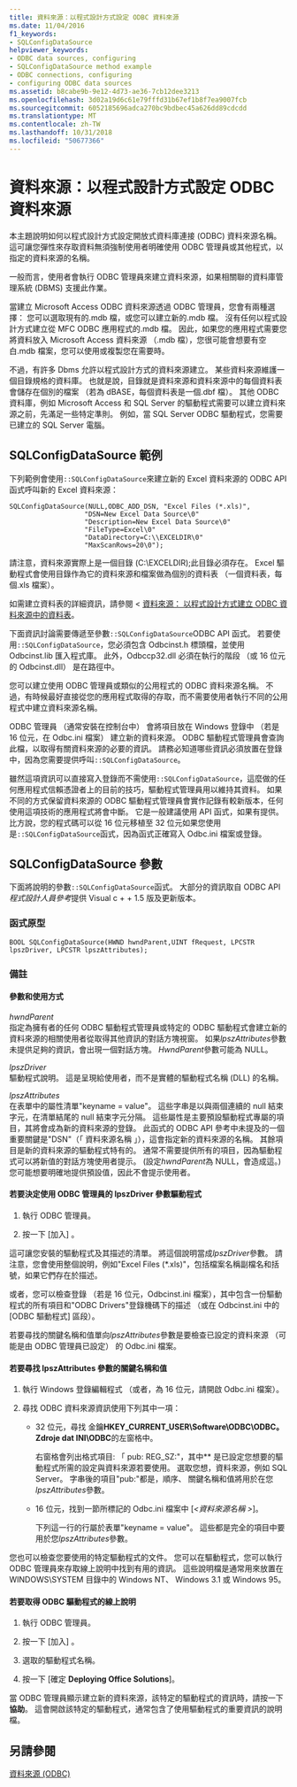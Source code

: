 ```yaml
---
title: 資料來源：以程式設計方式設定 ODBC 資料來源
ms.date: 11/04/2016
f1_keywords:
- SQLConfigDataSource
helpviewer_keywords:
- ODBC data sources, configuring
- SQLConfigDataSource method example
- ODBC connections, configuring
- configuring ODBC data sources
ms.assetid: b8cabe9b-9e12-4d73-ae36-7cb12dee3213
ms.openlocfilehash: 3d02a19d6c61e79fffd31b67ef1b8f7ea9007fcb
ms.sourcegitcommit: 6052185696adca270bc9bdbec45a626dd89cdcdd
ms.translationtype: MT
ms.contentlocale: zh-TW
ms.lasthandoff: 10/31/2018
ms.locfileid: "50677366"
---
```

# <a name="data-source-programmatically-configuring-an-odbc-data-source"></a>資料來源：以程式設計方式設定 ODBC 資料來源

本主題說明如何以程式設計方式設定開放式資料庫連接 (ODBC) 資料來源名稱。 這可讓您彈性來存取資料無須強制使用者明確使用 ODBC 管理員或其他程式，以指定的資料來源的名稱。

一般而言，使用者會執行 ODBC 管理員來建立資料來源，如果相關聯的資料庫管理系統 (DBMS) 支援此作業。

當建立 Microsoft Access ODBC 資料來源透過 ODBC 管理員，您會有兩種選擇： 您可以選取現有的.mdb 檔，或您可以建立新的.mdb 檔。 沒有任何以程式設計方式建立從 MFC ODBC 應用程式的.mdb 檔。 因此，如果您的應用程式需要您將資料放入 Microsoft Access 資料來源 （.mdb 檔），您很可能會想要有空白.mdb 檔案，您可以使用或複製您在需要時。

不過，有許多 Dbms 允許以程式設計方式的資料來源建立。 某些資料來源維護一個目錄規格的資料庫。 也就是說，目錄就是資料來源和資料來源中的每個資料表會儲存在個別的檔案 （若為 dBASE，每個資料表是一個.dbf 檔）。 其他 ODBC 資料庫，例如 Microsoft Access 和 SQL Server 的驅動程式需要可以建立資料來源之前，先滿足一些特定準則。 例如，當 SQL Server ODBC 驅動程式，您需要已建立的 SQL Server 電腦。

##  <a name="_core_sqlconfigdatasource_example"></a> SQLConfigDataSource 範例

下列範例會使用`::SQLConfigDataSource`來建立新的 Excel 資料來源的 ODBC API 函式呼叫新的 Excel 資料來源：

```
SQLConfigDataSource(NULL,ODBC_ADD_DSN, "Excel Files (*.xls)",
                   "DSN=New Excel Data Source\0"
                   "Description=New Excel Data Source\0"
                   "FileType=Excel\0"
                   "DataDirectory=C:\\EXCELDIR\0"
                   "MaxScanRows=20\0");
```

請注意，資料來源實際上是一個目錄 (C:\EXCELDIR);此目錄必須存在。 Excel 驅動程式會使用目錄作為它的資料來源和檔案做為個別的資料表 （一個資料表，每個.xls 檔案）。

如需建立資料表的詳細資訊，請參閱 <<c0> [ 資料來源： 以程式設計方式建立 ODBC 資料來源中的資料表](../../data/odbc/data-source-programmatically-creating-a-table-in-an-odbc-data-source.md)。

下面資訊討論需要傳遞至參數`::SQLConfigDataSource`ODBC API 函式。 若要使用`::SQLConfigDataSource`，您必須包含 Odbcinst.h 標頭檔，並使用 Odbcinst.lib 匯入程式庫。 此外，Odbccp32.dll 必須在執行的階段 （或 16 位元的 Odbcinst.dll） 是在路徑中。

您可以建立使用 ODBC 管理員或類似的公用程式的 ODBC 資料來源名稱。 不過，有時候最好直接從您的應用程式取得的存取，而不需要使用者執行不同的公用程式中建立資料來源名稱。

ODBC 管理員 （通常安裝在控制台中） 會將項目放在 Windows 登錄中 （若是 16 位元，在 Odbc.ini 檔案） 建立新的資料來源。 ODBC 驅動程式管理員會查詢此檔，以取得有關資料來源的必要的資訊。 請務必知道哪些資訊必須放置在登錄中，因為您需要提供呼叫`::SQLConfigDataSource`。

雖然這項資訊可以直接寫入登錄而不需使用`::SQLConfigDataSource`，這麼做的任何應用程式信賴憑證者上的目前的技巧，驅動程式管理員用以維持其資料。 如果不同的方式保留資料來源的 ODBC 驅動程式管理員會實作記錄有較新版本，任何使用這項技術的應用程式將會中斷。 它是一般建議使用 API 函式，如果有提供。 比方說，您的程式碼可以從 16 位元移植至 32 位元如果您使用是`::SQLConfigDataSource`函式，因為函式正確寫入 Odbc.ini 檔案或登錄。

##  <a name="_core_sqlconfigdatasource_parameters"></a> SQLConfigDataSource 參數

下面將說明的參數`::SQLConfigDataSource`函式。 大部分的資訊取自 ODBC API*程式設計人員參考*提供 Visual c + + 1.5 版及更新版本。

###  <a name="_core_function_prototype"></a> 函式原型

```
BOOL SQLConfigDataSource(HWND hwndParent,UINT fRequest, LPCSTR lpszDriver, LPCSTR lpszAttributes);
```

### <a name="remarks"></a>備註

####  <a name="_core_parameters_and_usage"></a> 參數和使用方式

*hwndParent*<br/>
指定為擁有者的任何 ODBC 驅動程式管理員或特定的 ODBC 驅動程式會建立新的資料來源的相關使用者從取得其他資訊的對話方塊視窗。 如果*lpszAttributes*參數未提供足夠的資訊，會出現一個對話方塊。 *HwndParent*參數可能為 NULL。

*lpszDriver*<br/>
驅動程式說明。 這是呈現給使用者，而不是實體的驅動程式名稱 (DLL) 的名稱。

*lpszAttributes*<br/>
在表單中的屬性清單"keyname = value"。 這些字串是以與兩個連續的 null 結束字元，在清單結尾的 null 結束字元分隔。 這些屬性是主要預設驅動程式專屬的項目，其將會成為新的資料來源的登錄。 此函式的 ODBC API 參考中未提及的一個重要關鍵是"DSN"（「 資料來源名稱 」），這會指定新的資料來源的名稱。 其餘項目是新的資料來源的驅動程式特有的。 通常不需要提供所有的項目，因為驅動程式可以將新值的對話方塊使用者提示。 (設定*hwndParent*為 NULL，會造成這。)您可能想要明確地提供預設值，因此不會提示使用者。

#### <a name="to-determine-the-description-of-a-driver-for-the-lpszdriver-parameter-using-odbc-administrator"></a>若要決定使用 ODBC 管理員的 lpszDriver 參數驅動程式

1. 執行 ODBC 管理員。

1. 按一下 [加入] 。

這可讓您安裝的驅動程式及其描述的清單。 將這個說明當成*lpszDriver*參數。 請注意，您會使用整個說明，例如"Excel Files (*.xls)"，包括檔案名稱副檔名和括號，如果它們存在於描述。

或者，您可以檢查登錄 （若是 16 位元，Odbcinst.ini 檔案），其中包含一份驅動程式的所有項目和"ODBC Drivers"登錄機碼下的描述 （或在 Odbcinst.ini 中的 [ODBC 驅動程式] 區段）。

若要尋找的關鍵名稱和值單向*lpszAttributes*參數是要檢查已設定的資料來源 （可能是由 ODBC 管理員已設定） 的 Odbc.ini 檔案。

#### <a name="to-find-keynames-and-values-for-the-lpszattributes-parameter"></a>若要尋找 lpszAttributes 參數的關鍵名稱和值

1. 執行 Windows 登錄編輯程式 （或者，為 16 位元，請開啟 Odbc.ini 檔案）。

1. 尋找 ODBC 資料來源資訊使用下列其中一項：

   - 32 位元，尋找 金鑰**HKEY_CURRENT_USER\Software\ODBC\ODBC。Zdroje dat INI\ODBC**的左窗格中。

      右窗格會列出格式項目: 「 pub: REG_SZ:*<data source name>*"，其中*<data source name>* 是已設定您想要的驅動程式所需的設定與資料來源若要使用。 選取您想，資料來源，例如 SQL Server。 字串後的項目"pub:"都是，順序、 關鍵名稱和值將用於在您*lpszAttributes*參數。

   - 16 位元，找到一節所標記的 Odbc.ini 檔案中 [*\<資料來源名稱 >*]。

      下列這一行的行屬於表單"keyname = value"。 這些都是完全的項目中要用於您*lpszAttributes*參數。

您也可以檢查您要使用的特定驅動程式的文件。 您可以在驅動程式，您可以執行 ODBC 管理員來存取線上說明中找到有用的資訊。 這些說明檔是通常用來放置在 WINDOWS\SYSTEM 目錄中的 Windows NT、 Windows 3.1 或 Windows 95。

#### <a name="to-obtain-online-help-for-your-odbc-driver"></a>若要取得 ODBC 驅動程式的線上說明

1. 執行 ODBC 管理員。

1. 按一下 [加入] 。

1. 選取的驅動程式名稱。

1. 按一下 [確定 **Deploying Office Solutions**]。

當 ODBC 管理員顯示建立新的資料來源，該特定的驅動程式的資訊時，請按一下**協助**。 這會開啟該特定的驅動程式，通常包含了使用驅動程式的重要資訊的說明檔。

## <a name="see-also"></a>另請參閱

[資料來源 (ODBC)](../../data/odbc/data-source-odbc.md)
